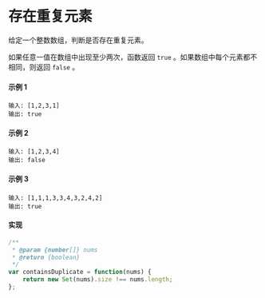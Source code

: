 # 存在重复元素

给定一个整数数组，判断是否存在重复元素。

如果任意一值在数组中出现至少两次，函数返回 `true` 。如果数组中每个元素都不相同，则返回 `false` 。

#### 示例 1

```
输入: [1,2,3,1]
输出: true
```

#### 示例 2

```
输入: [1,2,3,4]
输出: false
```

#### 示例 3

```
输入: [1,1,1,3,3,4,3,2,4,2]
输出: true
```

#### 实现

```js
/**
 * @param {number[]} nums
 * @return {boolean}
 */
var containsDuplicate = function(nums) {
    return new Set(nums).size !== nums.length;
};
```
